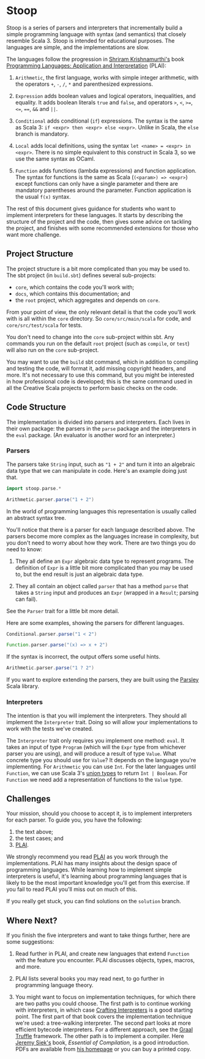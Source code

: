# Stoop

Stoop is a series of parsers and interpreters that incrementally build a simple programming language with syntax (and semantics) that closely resemble Scala 3. Stoop is intended for educational purposes. The languages are simple, and the implementations are slow.

The languages follow the progression in [Shriram Krishnamurthi's][sk] book [Programming Languages: Application and Interpretation][plai] (PLAI):

1. `Arithmetic`, the first language, works with simple integer arithmetic, with the operators `+`, `-`, `/`, `*` and parenthesized expressions.

2. `Expression` adds boolean values and logical operators, inequalities, and equality. It adds boolean literals `true` and `false`, and operators `>`, `<`, `>=`, `<=`, `==`, `&&` and `||`.

3. `Conditional` adds conditional (`if`)  expressions. The syntax is the same as Scala 3: `if <expr> then <expr> else <expr>`. Unlike in Scala, the `else` branch is mandatory.

4. `Local` adds local definitions, using the syntax `let <name> = <expr> in <expr>`. There is no simple equivalent to this construct in Scala 3, so we use the same syntax as OCaml.

5. `Function` adds functions (lambda expressions) and function application. The syntax for functions is the same as Scala (`(<param>) => <expr>`) except functions can only have a single parameter and there are mandatory parentheses around the parameter. Function application is the usual `f(x)` syntax.

The rest of this document gives guidance for students who want to implement interpreters for these languages. It starts by describing the structure of the project and the code, then gives some advice on tackling the project, and finishes with some recommended extensions for those who want more challenge.


## Project Structure

The project structure is a bit more complicated than you may be used to. The sbt project (in `build.sbt`) defines several sub-projects:

- `core`, which contains the code you'll work with;
- `docs`, which contains this documentation; and
- the `root` project, which aggregates and depends on `core`.

From your point of view, the only relevant detail is that the code you'll work with is all within the `core` directory. So `core/src/main/scala` for code, and `core/src/test/scala` for tests.

You don't need to change into the `core` sub-project within sbt. Any commands you run on the default `root` project (such as `compile`, or `test`) will also run on the `core` sub-project.

You may want to use the `build` sbt command, which in addition to compiling and testing the code, will format it, add missing copyright headers, and more. It's not necessary to use this command, but you might be interested in how professional code is developed; this is the same command used in all the Creative Scala projects to perform basic checks on the code.


## Code Structure

The implementation is divided into parsers and interpreters. Each lives in their own package: the parsers in the `parse` package and the interpreters in the `eval` package. (An evaluator is another word for an interpreter.)


### Parsers

The parsers take `String` input, such as `"1 + 2"` and turn it into an algebraic data type that we can manipulate in code. Here's an example doing just that.

```scala mdoc
import stoop.parse.*

Arithmetic.parser.parse("1 + 2")
```

In the world of programming languages this representation is usually called an abstract syntax tree.

You'll notice that there is a parser for each language described above. The parsers become more complex as the languages increase in complexity, but you don't need to worry about how they work. There are two things you do need to know:

1. They all define an `Expr` algebraic data type to represent programs. The definition of `Expr` is a little bit more complicated than you may be used to, but the end result is just an algebraic data type.

2. They all contain an object called `parser` that has a method `parse` that takes a `String` input and produces an `Expr` (wrapped in a `Result`; parsing can fail).

See the `Parser` trait for a little bit more detail.

Here are some examples, showing the parsers for different languages.

```scala mdoc
Conditional.parser.parse("1 < 2")

Function.parser.parse("(x) => x + 2")
```

If the syntax is incorrect, the output offers some useful hints.

```scala mdoc
Arithmetic.parser.parse("1 ? 2")
```

If you want to explore extending the parsers, they are built using the [Parsley][parsley] Scala library.


### Interpreters

The intention is that you will implement the interpreters. They should all implement the `Interpreter` trait. Doing so will allow your implementations to work with the tests we've created.

The `Interpreter` trait only requires you implement one method: `eval`. It takes an input of type `Program` (which will the `Expr` type from whichever parser you are using), and will produce a result of type `Value`. What concrete type you should use for `Value`? It depends on the language you're implementing. For `Arithmetic` you can use `Int`. For the later languages until `Function`, we can use Scala 3's [union types][union-type] to return `Int | Boolean`. For `Function` we need add a representation of functions to the `Value` type.


## Challenges

Your mission, should you choose to accept it, is to implement interpreters for each parser. To guide you, you have the following:

1. the text above;
2. the test cases; and
3. [PLAI][plai].

We strongly recommend you read [PLAI][plai] as you work through the implementations. PLAI has many insights about the design space of programming languages. While learning how to implement simple interpreters is useful, it's learning about programming languages that is likely to be the most important knowledge you'll get from this exercise. If you fail to read PLAI you'll miss out on much of this.

If you really get stuck, you can find solutions on the `solution` branch.


## Where Next?

If you finish the five interpreters and want to take things further, here are some suggestions:

1. Read further in PLAI, and create new languages that extend `Function` with the feature you encounter. PLAI discusses objects, types, macros, and more.

2. PLAI lists several books you may read next, to go further in programming language theory.

3. You might want to focus on implementation techniques, for which there are two paths you could choose. The first path is to continue working with interpreters, in which case [Crafting Interpreters][crafting-interpreters] is a good starting point. The first part of that book covers the implementation technique we're used: a tree-walking interpreter. The second part looks at more efficient bytecode interpreters. For a different approach, see the [Graal Truffle][truffle] framework. The other path is to implement a compiler. Here [Jeremy Siek's][siek] book, *Essential of Compilation*, is a good introduction. PDFs are available from [his homepage][siek] or you can buy a printed copy.

[plai]: https://www.plai.org/
[sk]: https://cs.brown.edu/~sk/
[parsley]: https://j-mie6.github.io/parsley/latest/
[union-type]: https://docs.scala-lang.org/scala3/book/types-union.html
[crafting-interpreters]: https://craftinginterpreters.com/
[truffle]: https://www.graalvm.org/latest/graalvm-as-a-platform/language-implementation-framework/
[siek]: https://wphomes.soic.indiana.edu/jsiek/
